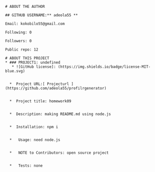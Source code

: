 
    # ABOUT THE AUTHOR
    
    ## GITHUB USERNAME:** adeola55 **
    
    Email: kokobilo55@gmail.com
    
    Following: 0
    
    Followers: 0
    
    Public repo: 12

    # ABOUT THIS PROJECT
    * ### PROJECT1: undefined
       * ![GitHub license]: (https://img.shields.io/badge/license-MIT-blue.svg)


      *  Project URL:[ Projecturl ] (https://github.com/adeola55/profilrgenerator)
    
    
      *  Project title: homework09
    
    
      *  Description: making README.md using node.js
    
    
      *  Installation: npm i
    
    
      *   Usage: need node.js

        
      *   NOTE to Contributors: open source project


      *   Tests: none
    